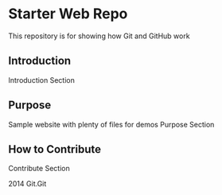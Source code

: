 # Starter Web Repo

This repository is for showing how Git and GitHub work
## Introduction

Introduction Section

## Purpose

Sample website with plenty of files for demos
Purpose Section

## How to Contribute

Contribute Section

2014 Git.Git